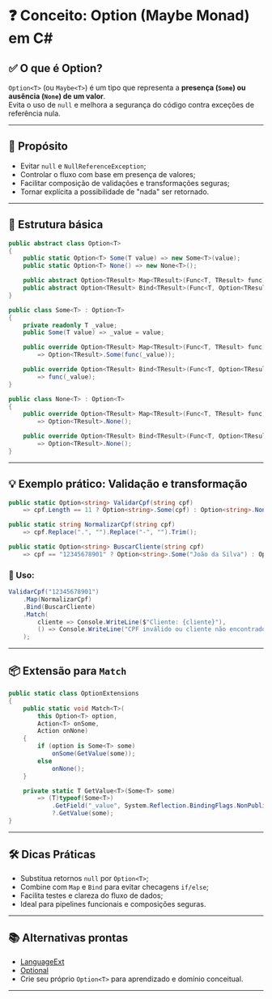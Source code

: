 
# ❓ Conceito: Option (Maybe Monad) em C#

## ✅ O que é Option?

`Option<T>` (ou `Maybe<T>`) é um tipo que representa a **presença (`Some`) ou ausência (`None`) de um valor**.  
Evita o uso de `null` e melhora a segurança do código contra exceções de referência nula.

---

## 🎯 Propósito

- Evitar `null` e `NullReferenceException`;
- Controlar o fluxo com base em presença de valores;
- Facilitar composição de validações e transformações seguras;
- Tornar explícita a possibilidade de "nada" ser retornado.

---

## 🧱 Estrutura básica

```csharp
public abstract class Option<T>
{
    public static Option<T> Some(T value) => new Some<T>(value);
    public static Option<T> None() => new None<T>();

    public abstract Option<TResult> Map<TResult>(Func<T, TResult> func);
    public abstract Option<TResult> Bind<TResult>(Func<T, Option<TResult>> func);
}

public class Some<T> : Option<T>
{
    private readonly T _value;
    public Some(T value) => _value = value;

    public override Option<TResult> Map<TResult>(Func<T, TResult> func)
        => Option<TResult>.Some(func(_value));

    public override Option<TResult> Bind<TResult>(Func<T, Option<TResult>> func)
        => func(_value);
}

public class None<T> : Option<T>
{
    public override Option<TResult> Map<TResult>(Func<T, TResult> func)
        => Option<TResult>.None();

    public override Option<TResult> Bind<TResult>(Func<T, Option<TResult>> func)
        => Option<TResult>.None();
}
```

---

## 💡 Exemplo prático: Validação e transformação

```csharp
public static Option<string> ValidarCpf(string cpf)
    => cpf.Length == 11 ? Option<string>.Some(cpf) : Option<string>.None();

public static string NormalizarCpf(string cpf)
    => cpf.Replace(".", "").Replace("-", "").Trim();

public static Option<string> BuscarCliente(string cpf)
    => cpf == "12345678901" ? Option<string>.Some("João da Silva") : Option<string>.None();
```

### 🧾 Uso:

```csharp
ValidarCpf("12345678901")
    .Map(NormalizarCpf)
    .Bind(BuscarCliente)
    .Match(
        cliente => Console.WriteLine($"Cliente: {cliente}"),
        () => Console.WriteLine("CPF inválido ou cliente não encontrado")
    );
```

---

## 📦 Extensão para `Match`

```csharp
public static class OptionExtensions
{
    public static void Match<T>(
        this Option<T> option,
        Action<T> onSome,
        Action onNone)
    {
        if (option is Some<T> some)
            onSome(GetValue(some));
        else
            onNone();
    }

    private static T GetValue<T>(Some<T> some)
        => (T)typeof(Some<T>)
            .GetField("_value", System.Reflection.BindingFlags.NonPublic | System.Reflection.BindingFlags.Instance)
            ?.GetValue(some);
}
```

---

## 🛠️ Dicas Práticas

- Substitua retornos `null` por `Option<T>`;
- Combine com `Map` e `Bind` para evitar checagens `if/else`;
- Facilita testes e clareza do fluxo de dados;
- Ideal para pipelines funcionais e composições seguras.

---

## 📚 Alternativas prontas

- [LanguageExt](https://github.com/louthy/language-ext)
- [Optional](https://github.com/nlkl/Optional)
- Crie seu próprio `Option<T>` para aprendizado e domínio conceitual.

---
